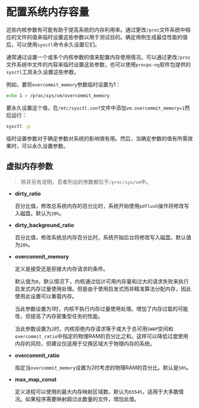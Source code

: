 # 配置系统内存容量

这些内核参数有可能有助于提高系统的内存利用率。通过更改`/proc`文件系统中相应的文件的值来临时设置这些参数以用于测试目的。确定用例生成最佳性能的值后，可以使用`sysctl`命令永久设置它们。

通常通过设置一个或多个内核参数的值来配置内存使用情况。可以通过更改`/proc`文件系统中文件的内容来临时设置这些参数，也可以使用`procps-ng`软件包提供的`sysctl`工具永久设置这些参数。

例如，要将`overcommit_memory`参数临时设置为1：

```bash
echo 1 > /proc/sys/vm/overcommit_memory
```

要永久设置这个值，在`/etc/sysctl.conf`文件中添加`vm.overcommit_memory=1`然后运行：

```bash
sysctl -p
```

临时设置参数对于确定参数对系统的影响很有用。然后，当确定参数的值有所需效果时，可以永久设置参数。

## 虚拟内存参数

> 除非另有说明，否者列出的参数都位于`/proc/sys/vm`中。

- **dirty_ratio**

  百分比值，修改总系统内存的百分比时，系统开始使用`pdflush`操作将修改写入磁盘。默认为`20%`。

- **dirty_background_ratio**

  百分比值，修改系统总内存百分比时，系统开始后台将修改写入磁盘。默认值为`20%`。

- **overcommit_memory**

  定义是接受还是拒接大内存请求的条件。

  默认值为`0`，默认情况下，内核通过估计可用内存量和过大的请求失败来执行启发式内存过量使用处理。但是由于使用启发式而非精准算法分配内存，因此使用此设置可以重载内存。

  当此参数设置为1时，内核不执行内存过量使用处理。增加了内存过载的可能性，但提高了内存密集型任务的性能。

  当此参数设置为`2`时，内核拒绝内存请求等于或大于总可用`SWAP`空间和`overcommit_ratio`中指定的物理RAM的百分比之和。这样可以降低过度使用内存的风险，但建议仅适用于交换区域大于物理内存的系统。

- **overcommit_ratio**

  指定当`overcommit_memory`设置为2时考虑的物理RAM的百分比。默认是`50%`。

- **max_map_conut**

  定义进程可以使用的最大内存映射区域数。默认为`65545`，适用于大多数情况。如果程序需要映射超过此数量的文件，增加此值。
